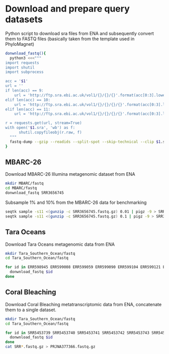Download and prepare query datasets
===============

Python script to download sra files from ENA and subsequently convert them to FASTQ files (basically taken from the template used in PhyloMagnet)
```bash
donwnload_fastq(){
  python3 <<<"""
import requests
import shutil
import subprocess

acc = '$1'
url = ''
if len(acc) == 9:
    url = 'http://ftp.sra.ebi.ac.uk/vol1/{}/{}/{}'.format(acc[0:3].lower(), acc[0:6], acc)
elif len(acc) == 10:
    url = 'http://ftp.sra.ebi.ac.uk/vol1/{}/{}/{}/{}'.format(acc[0:3].lower(), acc[0:6], "00" + acc[-1], acc)
elif len(acc) == 11:
    url = 'http://ftp.sra.ebi.ac.uk/vol1/{}/{}/{}/{}'.format(acc[0:3].lower(), acc[0:6], "0" + acc[-2:], acc)

r = requests.get(url, stream=True)
with open('$1.sra', 'wb') as f:
      shutil.copyfileobj(r.raw, f)
  """
  fastq-dump --gzip --readids --split-spot --skip-technical --clip $1.sra
}
```

MBARC-26
--------
Download MBARC-26 Illumina metagenomic dataset from ENA
```bash
mkdir MBARC/fastq
cd MBARC/fastq
donwnload_fastq SRR3656745
```

Subsample 1% and 10% from the MBARC-26 data for benchmarking
```bash
seqtk sample -s11 <(gunzip -c SRR3656745.fastq.gz) 0.01 | pigz -9 > SRR3656745.1perc.fastq.gz
seqtk sample -s11 <(gunzip -c SRR3656745.fastq.gz) 0.1 | pigz -9 > SRR3656745.10perc.fastq.gz
```

Tara Oceans
---------
Download Tara Oceans metagenomic data from ENA
```bash
mkdir Tara_Southern_Ocean/fastq
cd Tara_Southern_Ocean/fastq

for id in ERR598945 ERR599008 ERR599059 ERR599090 ERR599104 ERR599121 ERR599125 ERR599176;do
  donwnload_fastq $id
done
```

Coral Bleaching
--------------
Download Coral Bleaching metatranscriptomic data from ENA, concatenate them to a single dataset.
```bash
mkdir Tara_Southern_Ocean/fastq
cd Tara_Southern_Ocean/fastq

for id in SRR5453739 SRR5453740 SRR5453741 SRR5453742 SRR5453743 SRR5453744 SRR5453745 SRR5453746 SRR5453747 SRR5453748 SRR5453749 SRR5453750 SRR5453751 SRR5453752 SRR5453753 SRR5453754 SRR5453755 SRR5453756 SRR5453757 SRR5453758 SRR5453759 SRR5453760 SRR5453761 SRR5453762 SRR5453763 SRR5453764 SRR5453765;do
  donwnload_fastq $id
done
cat SRR*.fastq.gz > PRJNA377366.fastq.gz
```

